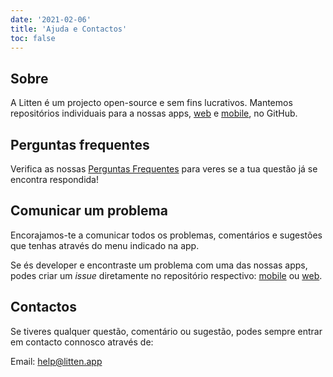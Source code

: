 ```yaml
---
date: '2021-02-06'
title: 'Ajuda e Contactos'
toc: false
---
```


## Sobre

A Litten é um projecto open-source e sem fins lucrativos. Mantemos repositórios
individuais para a nossas apps, [web][webapp] e [mobile][mobileapp], no GitHub.

## Perguntas frequentes

Verifica as nossas [Perguntas Frequentes][faq] para veres se a tua questão já se
encontra respondida!

## Comunicar um problema

Encorajamos-te a comunicar todos os problemas, comentários e sugestões que
tenhas através do menu indicado na app.

Se és developer e encontraste um problema com uma das nossas apps, podes criar
um _issue_ diretamente no repositório respectivo: [mobile][mobileappissue] ou
[web][webappissue].

## Contactos

Se tiveres qualquer questão, comentário ou sugestão, podes sempre entrar em
contacto connosco através de:

Email: [help@litten.app][helpmail]

<!-- References -->

[faq]: /faq
[helpmail]: mailto:help@litten.app
[mobileapp]: https://github.com/joaocarmo/litten-app
[mobileappissue]: https://github.com/joaocarmo/litten-app/issues/new
[webapp]: https://github.com/joaocarmo/litten-web
[webappissue]: https://github.com/joaocarmo/litten-web/issues/new
